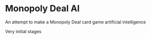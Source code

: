 # Monopoly Deal AI

An attempt to make a Monopoly Deal card game artificial intelligence

Very initial stages
